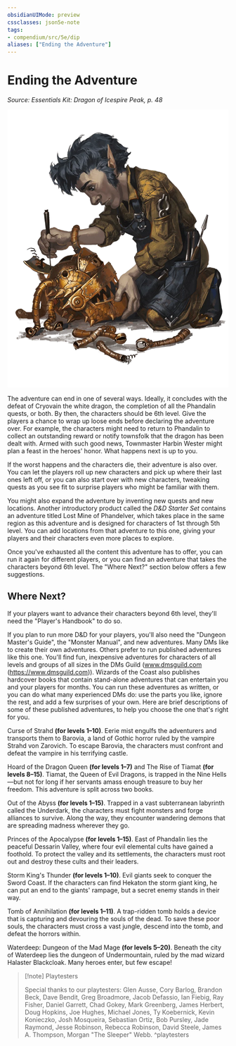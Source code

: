 ```yaml
---
obsidianUIMode: preview
cssclasses: json5e-note
tags:
- compendium/src/5e/dip
aliases: ["Ending the Adventure"]
---
```

# Ending the Adventure
*Source: Essentials Kit: Dragon of Icespire Peak, p. 48* 

![Rock Gnome Recluse](https://raw.githubusercontent.com/5etools-mirror-3/5etools-img/main/adventure/DIP/035-eta-01.webp#center)

The adventure can end in one of several ways. Ideally, it concludes with the defeat of Cryovain the white dragon, the completion of all the Phandalin quests, or both. By then, the characters should be 6th level. Give the players a chance to wrap up loose ends before declaring the adventure over. For example, the characters might need to return to Phandalin to collect an outstanding reward or notify townsfolk that the dragon has been dealt with. Armed with such good news, Townmaster Harbin Wester might plan a feast in the heroes' honor. What happens next is up to you.

If the worst happens and the characters die, their adventure is also over. You can let the players roll up new characters and pick up where their last ones left off, or you can also start over with new characters, tweaking quests as you see fit to surprise players who might be familiar with them.

You might also expand the adventure by inventing new quests and new locations. Another introductory product called the *D&D Starter Set* contains an adventure titled Lost Mine of Phandelver, which takes place in the same region as this adventure and is designed for characters of 1st through 5th level. You can add locations from that adventure to this one, giving your players and their characters even more places to explore.

Once you've exhausted all the content this adventure has to offer, you can run it again for different players, or you can find an adventure that takes the characters beyond 6th level. The "Where Next?" section below offers a few suggestions.

## Where Next?

If your players want to advance their characters beyond 6th level, they'll need the "Player's Handbook" to do so.

If you plan to run more D&D for your players, you'll also need the "Dungeon Master's Guide", the "Monster Manual", and new adventures. Many DMs like to create their own adventures. Others prefer to run published adventures like this one. You'll find fun, inexpensive adventures for characters of all levels and groups of all sizes in the DMs Guild (www.dmsguild.com (https://www.dmsguild.com)). Wizards of the Coast also publishes hardcover books that contain stand-alone adventures that can entertain you and your players for months. You can run these adventures as written, or you can do what many experienced DMs do: use the parts you like, ignore the rest, and add a few surprises of your own. Here are brief descriptions of some of these published adventures, to help you choose the one that's right for you.

Curse of Strahd **(for levels 1–10)**. Eerie mist engulfs the adventurers and transports them to Barovia, a land of Gothic horror ruled by the vampire Strahd von Zarovich. To escape Barovia, the characters must confront and defeat the vampire in his terrifying castle.

Hoard of the Dragon Queen **(for levels 1–7)** and The Rise of Tiamat **(for levels 8–15)**. Tiamat, the Queen of Evil Dragons, is trapped in the Nine Hells—but not for long if her servants amass enough treasure to buy her freedom. This adventure is split across two books.

Out of the Abyss **(for levels 1–15)**. Trapped in a vast subterranean labyrinth called the Underdark, the characters must fight monsters and forge alliances to survive. Along the way, they encounter wandering demons that are spreading madness wherever they go.

Princes of the Apocalypse **(for levels 1–15)**. East of Phandalin lies the peaceful Dessarin Valley, where four evil elemental cults have gained a foothold. To protect the valley and its settlements, the characters must root out and destroy these cults and their leaders.

Storm King's Thunder **(for levels 1–10)**. Evil giants seek to conquer the Sword Coast. If the characters can find Hekaton the storm giant king, he can put an end to the giants' rampage, but a secret enemy stands in their way.

Tomb of Annihilation **(for levels 1–11)**. A trap-ridden tomb holds a device that is capturing and devouring the souls of the dead. To save these poor souls, the characters must cross a vast jungle, descend into the tomb, and defeat the horrors within.

Waterdeep: Dungeon of the Mad Mage **(for levels 5–20)**. Beneath the city of Waterdeep lies the dungeon of Undermountain, ruled by the mad wizard Halaster Blackcloak. Many heroes enter, but few escape!

> [!note] Playtesters
> 
> Special thanks to our playtesters: Glen Ausse, Cory Barlog, Brandon Beck, Dave Bendit, Greg Broadmore, Jacob Defassio, Ian Fiebig, Ray Fisher, Daniel Garrett, Chad Gokey, Mark Greenberg, James Herbert, Doug Hopkins, Joe Hughes, Michael Jones, Ty Koebernick, Kevin Konieczko, Josh Mosqueira, Sebastian Ortiz, Bob Pursley, Jade Raymond, Jesse Robinson, Rebecca Robinson, David Steele, James A. Thompson, Morgan "The Sleeper" Webb.
^playtesters